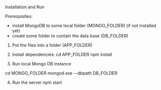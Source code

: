 ﻿Installation and Run

Prerequisites:
- install MongoDB to some local folder (MONGO_FOLDER) (if not installed yet)
- create some folder to contain the data base (DB_FOLDER)

1. Put the files into a folder (APP_FOLDER)

2. Install dependencies:
cd APP_FOLDER
npm install

3. Run local Mongo DB instance

cd MONGO_FOLDER
mongod.exe --dbpath DB_FOLDER

4. Run the server
npm start


